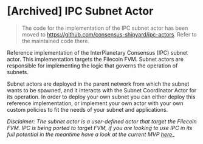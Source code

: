 # [Archived] IPC Subnet Actor
> The code for the implementation of the IPC subnet actor has been moved to https://github.com/consensus-shipyard/ipc-actors. Refer to the maintained code there.

Reference implementation of the InterPlanetary Consensus (IPC) subnet actor. This implementation
targets the Filecoin FVM. Subnet actors are responsible for implementing the logic
that governs the operation of subnets. 

Subnet actors are deployed in the parent network from which the subnet wants to be
spawned, and it interacts with the Subnet Coordinator Actor for its operation. In order
to deploy your own subnet you can either deploy this reference implementation, or implement
your own actor with your own custom policies to fit the needs of your subnet and applications.

_Disclaimer: The subnet actor is a user-defined actor that target the Filecoin FVM. IPC
is being ported to target FVM, if you are looking to use IPC in its full potential
in the meantime have a look at the current MVP [here](https://github.com/filecoin-project/eudico)__
